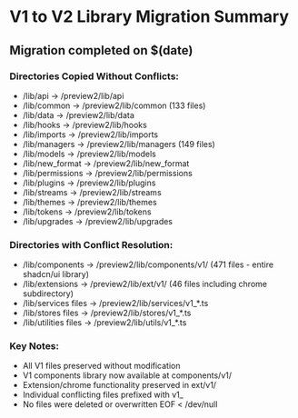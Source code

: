 # V1 to V2 Library Migration Summary

## Migration completed on $(date)

### Directories Copied Without Conflicts:
- /lib/api → /preview2/lib/api
- /lib/common → /preview2/lib/common (133 files)
- /lib/data → /preview2/lib/data
- /lib/hooks → /preview2/lib/hooks
- /lib/imports → /preview2/lib/imports
- /lib/managers → /preview2/lib/managers (149 files)
- /lib/models → /preview2/lib/models
- /lib/new_format → /preview2/lib/new_format
- /lib/permissions → /preview2/lib/permissions
- /lib/plugins → /preview2/lib/plugins
- /lib/streams → /preview2/lib/streams
- /lib/themes → /preview2/lib/themes
- /lib/tokens → /preview2/lib/tokens
- /lib/upgrades → /preview2/lib/upgrades

### Directories with Conflict Resolution:
- /lib/components → /preview2/lib/components/v1/ (471 files - entire shadcn/ui library)
- /lib/extensions → /preview2/lib/ext/v1/ (46 files including chrome subdirectory)
- /lib/services files → /preview2/lib/services/v1_*.ts
- /lib/stores files → /preview2/lib/stores/v1_*.ts
- /lib/utilities files → /preview2/lib/utils/v1_*.ts

### Key Notes:
- All V1 files preserved without modification
- V1 components library now available at components/v1/
- Extension/chrome functionality preserved in ext/v1/
- Individual conflicting files prefixed with v1_
- No files were deleted or overwritten
EOF < /dev/null